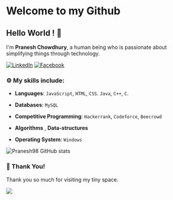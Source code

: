 
# Welcome to my Github
## Hello World ! :wave:

I'm **Pranesh Chowdhury**, a human being who is passionate about simplifying things through technology.

 [![LinkedIn](https://img.shields.io/static/v1.svg?label=LinkedIn&message=@PraneshChowdhury&logo=linkedin&style=flat&color=blue)](https://www.linkedin.com/in/praneshchowdhury/)
 [![Facebook](https://img.shields.io/static/v1.svg?label=facebook&message=@PraneshChowdhury&logo=facebook&style=flat&color=blue)](https://www.facebook.com/Pranesh01/)


### :gear: My skills include:

- **Languages**: `JavaScript`, `HTML`, `CSS`. `Java`, `C++`, `C`.

- **Databases**: `MySQL`

- **Competitive Programming**: `Hackerrank`, `Codeforce`, `Beecrowd`
    
- **Algorithms** , **Data-structures**

- **Operating System**: `Windows`

![Pranesh98 GitHub stats](https://github-readme-stats.vercel.app/api?username=Pranesh98&theme=dark&show_icons=true)


### :hugs: Thank You!

Thank you so much for visiting my tiny space.

![](https://komarev.com/ghpvc/?username=Pranesh98)
